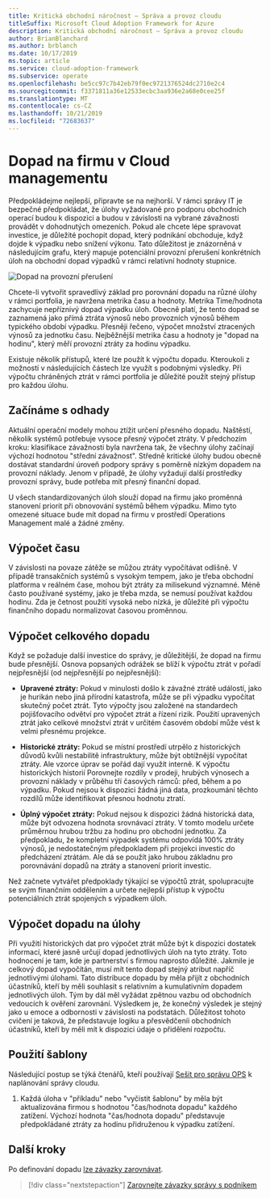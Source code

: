 ```yaml
---
title: Kritická obchodní náročnost – Správa a provoz cloudu
titleSuffix: Microsoft Cloud Adoption Framework for Azure
description: Kritická obchodní náročnost – Správa a provoz cloudu
author: BrianBlanchard
ms.author: brblanch
ms.date: 10/17/2019
ms.topic: article
ms.service: cloud-adoption-framework
ms.subservice: operate
ms.openlocfilehash: be5cc97c7b42eb79f0ec9721376524dc2710e2c4
ms.sourcegitcommit: f3371811a36e12533ecbc3aa936e2a68e0cee25f
ms.translationtype: MT
ms.contentlocale: cs-CZ
ms.lasthandoff: 10/21/2019
ms.locfileid: "72683637"
---
```

# <a name="business-impact-in-cloud-management"></a>Dopad na firmu v Cloud managementu

Předpokládejme nejlepší, připravte se na nejhorší. V rámci správy IT je bezpečné předpokládat, že úlohy vyžadované pro podporu obchodních operací budou k dispozici a budou v závislosti na vybrané závažnosti provádět v dohodnutých omezeních. Pokud ale chcete lépe spravovat investice, je důležité pochopit dopad, který podnikání obchoduje, když dojde k výpadku nebo snížení výkonu. Tato důležitost je znázorněná v následujícím grafu, který mapuje potenciální provozní přerušení konkrétních úloh na obchodní dopad výpadků v rámci relativní hodnoty stupnice.

![Dopad na provozní přerušení](../../_images/manage/time-value-impact.png)

Chcete-li vytvořit spravedlivý základ pro porovnání dopadu na různé úlohy v rámci portfolia, je navržena metrika času a hodnoty. Metrika Time/hodnota zachycuje nepříznivý dopad výpadku úloh. Obecně platí, že tento dopad se zaznamená jako přímá ztráta výnosů nebo provozních výnosů během typického období výpadku. Přesněji řečeno, výpočet množství ztracených výnosů za jednotku času. Nejběžnější metrika času a hodnoty je "dopad na hodinu", který měří provozní ztráty za hodinu výpadku.

Existuje několik přístupů, které lze použít k výpočtu dopadu. Kteroukoli z možností v následujících částech lze využít s podobnými výsledky. Při výpočtu chráněných ztrát v rámci portfolia je důležité použít stejný přístup pro každou úlohu.

## <a name="start-with-estimates"></a>Začínáme s odhady

Aktuální operační modely mohou ztížit určení přesného dopadu. Naštěstí, několik systémů potřebuje vysoce přesný výpočet ztráty. V předchozím kroku: klasifikace závažnosti byla navržena tak, že všechny úlohy začínají výchozí hodnotou "střední závažnost". Středně kritické úlohy budou obecně dostávat standardní úroveň podpory správy s poměrně nízkým dopadem na provozní náklady. Jenom v případě, že úlohy vyžadují další prostředky provozní správy, bude potřeba mít přesný finanční dopad.

U všech standardizovaných úloh slouží dopad na firmu jako proměnná stanovení priorit při obnovování systémů během výpadku. Mimo tyto omezené situace bude mít dopad na firmu v prostředí Operations Management malé a žádné změny. 

## <a name="calculating-time"></a>Výpočet času

V závislosti na povaze zátěže se můžou ztráty vypočítávat odlišně. V případě transakčních systémů s vysokým tempem, jako je třeba obchodní platforma v reálném čase, mohou být ztráty za milisekund významné. Méně často používané systémy, jako je třeba mzda, se nemusí používat každou hodinu. Zda je četnost použití vysoká nebo nízká, je důležité při výpočtu finančního dopadu normalizovat časovou proměnnou.

## <a name="calculating-total-impact"></a>Výpočet celkového dopadu

Když se požaduje další investice do správy, je důležitější, že dopad na firmu bude přesnější. Osnova popsaných odrážek se blíží k výpočtu ztrát v pořadí nejpřesnější (od nejpřesnější po nejpřesnější):

- **Upravené ztráty:** Pokud v minulosti došlo k závažné ztrátě událostí, jako je hurikán nebo jiná přírodní katastrofa, může se při výpadku vypočítat skutečný počet ztrát. Tyto výpočty jsou založené na standardech pojišťovacího odvětví pro výpočet ztrát a řízení rizik. Použití upravených ztrát jako celkové množství ztrát v určitém časovém období může vést k velmi přesnému projekce.

- **Historické ztráty:** Pokud se místní prostředí utrpělo z historických důvodů kvůli nestabilitě infrastruktury, může být obtížnější vypočítat ztráty. Ale vzorce úprav se pořád dají využít interně. K výpočtu historických historií Porovnejte rozdíly v prodeji, hrubých výnosech a provozní náklady v průběhu tří časových rámců: před, během a po výpadku. Pokud nejsou k dispozici žádná jiná data, prozkoumání těchto rozdílů může identifikovat přesnou hodnotu ztratí.

- **Úplný výpočet ztráty:** Pokud nejsou k dispozici žádná historická data, může být odvozena hodnota srovnávací ztráty. V tomto modelu určete průměrnou hrubou tržbu za hodinu pro obchodní jednotku. Za předpokladu, že kompletní výpadek systému odpovídá 100% ztráty výnosů, je nedostatečným předpokladem při projekci investic do předcházení ztrátám. Ale dá se použít jako hrubou základnu pro porovnávání dopadů na ztráty a stanovení priorit investic.

Než začnete vytvářet předpoklady týkající se výpočtů ztrát, spolupracujte se svým finančním oddělením a určete nejlepší přístup k výpočtu potenciálních ztrát spojených s výpadkem úloh.

## <a name="calculating-workload-impact"></a>Výpočet dopadu na úlohy

Při využití historických dat pro výpočet ztrát může být k dispozici dostatek informací, které jasně určují dopad jednotlivých úloh na tyto ztráty. Toto hodnocení je tam, kde je partnerství s firmou naprosto důležité. Jakmile je celkový dopad vypočítán, musí mít tento dopad stejný atribut napříč jednotlivými úlohami. Tato distribuce dopadu by měla přijít z obchodních účastníků, kteří by měli souhlasit s relativním a kumulativním dopadem jednotlivých úloh. Tým by dál měl vyžádat zpětnou vazbu od obchodních vedoucích k ověření zarovnání. Výsledkem je, že konečný výsledek je stejný jako u emoce a odbornosti v závislosti na podstatách. Důležitost tohoto cvičení je taková, že představuje logiku a přesvědčeníi obchodních účastníků, kteří by měli mít k dispozici údaje o přidělení rozpočtu.

## <a name="using-the-template"></a>Použití šablony

Následující postup se týká čtenářů, kteří používají [Sešit pro správu OPS](https://raw.githubusercontent.com/microsoft/CloudAdoptionFramework/master/manage/opsmanagementworkbook.xlsx) k naplánování správy cloudu.

1. Každá úloha v "příkladu" nebo "vyčistit šablonu" by měla být aktualizována firmou s hodnotou "čas/hodnota dopadu" každého zatížení. Výchozí hodnota "čas/hodnota dopadu" představuje předpokládané ztráty za hodinu přidruženou k výpadku zatížení.

## <a name="next-steps"></a>Další kroky

Po definování dopadu [lze závazky zarovnávat](./commitment.md).

> [!div class="nextstepaction"]
> [Zarovnejte závazky správy s podnikem](./commitment.md)
